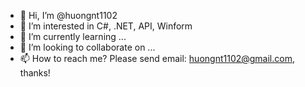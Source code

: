 - 👋 Hi, I’m @huongnt1102
- 👀 I’m interested in  C#, .NET, API, Winform
- 🌱 I’m currently learning ...
- 💞️ I’m looking to collaborate on ...
- 📫 How to reach me? Please send email: huongnt1102@gmail.com, thanks!

<!---
huongnt1102/huongnt1102 is a ✨ special ✨ repository because its `README.md` (this file) appears on your GitHub profile.
You can click the Preview link to take a look at your changes.
--->
